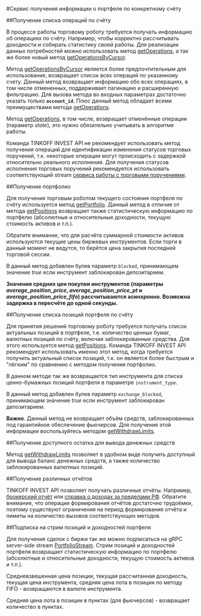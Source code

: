 #Сервис получения информации о портфеле по конкретному счёту

##Получение списка операций по счёту

В процессе работы торговому роботу требуется получать информацию об операциях по счёту. Например, чтобы
корректно рассчитывать доходности и собирать статистику своей работы. Для реализации данных потребностей
можно использовать метод [getOperations](/investAPI/operations#getoperations), а так же более новый метод [getOperationsByCursor](/investAPI/operations#getoperationsbycursor).

Метод [getOperationsByCursor](/investAPI/operations#getoperationsbycursor) является более предпочтительным для использования, возвращает список всех операций по указанному счету.
Данный метод возвращает информацию обо всех операциях, в том числе отмененных, поддерживает пагинацию и расширенную фильтрацию. 
Для вызова метода во входных параметрах достаточно указать только **`account_id`**. 
Плюс данный метод обладает всеми преимуществами метода [getOperations](/investAPI/operations#getoperations).

Метод [getOperations](/investAPI/operations#getoperations), в том числе, возвращает отменённые операции (параметр *state*), это нужно обязательно учитывать
в алгоритме работы. 

Команда TINKOFF INVEST API не рекомендует использовать метод получения операций для идентификации изменения
статусов торговых поручений, т.к. некоторые операции могут происходить с задержкой относительно реального
исполнения. Для получения статусов исполнения торговых поручений рекомендуется использовать соответствующий
stream [сервиса работы с торговыми поручениями](/investAPI/head-orders/). 


##Получение портфолио

Для получения торговым роботом текущего состояния портфеля по счёту используется метод [getPortfolio](/investAPI/operations#getportfolio).
Данный метод в отличие от метода [getPositions](/investAPI/operations#getpositions) 
возвращает также статистическую информацию по портфелю (абсолютные и относительные доходности, текущую 
стоимость активов и т.п.).

Обратите внимание, что для расчёта суммарной стоимости активов используются текущие цены биржевых
инструментов. Если торги в данный момент не ведутся, то берётся цена закрытия последней торговой 
сессии. 

В данный метод добавлен булев параметр `blocked`, принимающем значение *true* если инструмент заблокирован депозитарием.

**Значения средних цен покупки инструментов (параметры *average_position_price*, *average_position_price_pt* и 
*average_position_price_fifo*) рассчитываются асинхронно. Возможна задержка в пересчёте до одной секунды.**

##Получение списка позиций портфеля по счёту

Для принятия решений торговому роботу требуется получать список актуальных позиций в портфеле, т.е. 
количество ценных бумаг, валютных позиций по счёту, включая заблокированные средства. Для этого используется
метод [getPositions](/investAPI/operations#getpositions). Команда TINKOFF 
INVEST API рекомендует использовать именно этот метод, когда требуется получить актуальный список позиций, 
т.к. он является более быстрым и "лёгким" по сравнению с методом получения портфолио. 

В данном методе так же возвращается тип инструмента для списка ценно-бумажных позиций портфеля в параметре `instrument_type`.

В данный метод добавлен булев параметр `exchange_blocked`, принимающем значение *true* если инструмент заблокирован депозитарием.

**Важно**. Данный метод не возвращает объём средств, заблокированных под гарантийное обеспечение фьючерсов. Для 
получения этой информации воспользуйтесь методом [getWithdrawLimits](/investAPI/operations#getwithdrawlimits). 

##Получение доступного остатка для вывода денежных средств

Метод [getWithdrawLimits](/investAPI/operations#getwithdrawlimits) позволяет в 
удобном виде получить доступный для вывода баланс денежных средств, а также количество заблокированных 
валютных позиций. 

##Получение различных отчётов 

TINKOFF INVEST API позволяет получать различные отчёты. Например, [брокерский отчёт](/investAPI/operations#getbrokerreport)
или [справка о доходах за пределами РФ](/investAPI/operations#getdividendsforeignissuer). Обратите внимание,
что операции формирования отчётов достаточно трудоёмки, поэтому существуют ограничения на период 
формирования отчёта и лимиты на количество вызовов соответствующих методов. 

##Подписка на стрим позиций и доходностей портфеля

Для получения сделок с биржи так же можно подписаться на gRPC server-side stream [PortfolioStream](/investAPI/operations/#portfoliostream).
Стрим позиций и доходностей портфеля возвращает статистическую информацию по портфелю (абсолютные и относительные доходности, текущую
стоимость активов и т.п.).

Средневзвешенная цена позиции, текущая рассчитанная доходность, текущая цена инструмента, средняя цена лота в позиции по методу FIFO - 
возвращаются в валюте инструмента.

Средняя цена лота в позиции в пунктах (для фьючерсов) - возвращает количество в пунктах. 

